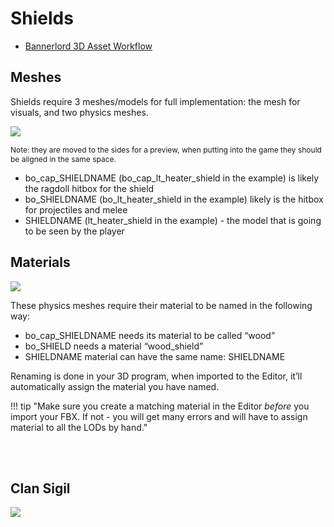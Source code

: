 # Shields

* [Bannerlord 3D Asset Workflow](https://docs.google.com/document/d/1aHBsO3mzkT0JsbCt9aCOh6CWAFATXwKtSaVb__TYIoo/edit)


## Meshes

Shields require 3 meshes/models for full implementation: the mesh for visuals, and two physics meshes.

![](/pics/2409281124.png)
<p style="font-size:12px;">Note: they are moved to the sides for a preview, when putting into the game they should be aligned in the same space.</p>


* bo_cap_SHIELDNAME (bo_cap_lt_heater_shield in the example) is likely the ragdoll hitbox for the shield
* bo_SHIELDNAME (bo_lt_heater_shield in the example) likely is the hitbox for projectiles and melee
* SHIELDNAME (lt_heater_shield in the example) - the model that is going to be seen by the player



## Materials

![](/pics/2409282003.png)

These physics meshes require their material to be named in the following way:

* bo_cap_SHIELDNAME needs its material to be called “wood”
* bo_SHIELD needs a material “wood_shield”
* SHIELDNAME material can have the same name: SHIELDNAME

Renaming is done in your 3D program, when imported to the Editor, it’ll automatically assign the material you have named. 

!!! tip "Make sure you create a matching material in the Editor _before_ you import your FBX. If not - you will get many errors and will have to assign material to all the LODs by hand."




<br><br>
## Clan Sigil

![](/pics/2409281117.png)

